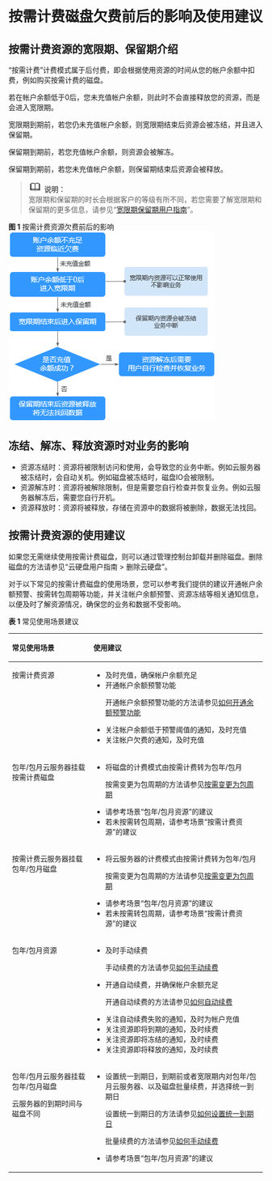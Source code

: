 # 按需计费磁盘欠费前后的影响及使用建议<a name="evs_01_0055"></a>

## 按需计费资源的宽限期、保留期介绍<a name="section12477850121918"></a>

“按需计费”计费模式属于后付费，即会根据使用资源的时间从您的帐户余额中扣费，例如购买按需计费的磁盘。

若在帐户余额低于0后，您未充值帐户余额，则此时不会直接释放您的资源，而是会进入宽限期。

宽限期到期前，若您仍未充值帐户余额，则宽限期结束后资源会被冻结，并且进入保留期。

保留期到期前，若您充值帐户余额，则资源会被解冻。

保留期到期前，若您未充值帐户余额，则保留期结束后资源会被释放。

>![](public_sys-resources/icon-note.gif) **说明：**   
>宽限期和保留期的时长会根据客户的等级有所不同，若您需要了解宽限期和保留期的更多信息，请参见“[宽限期保留期用户指南](https://support.huaweicloud.com/usermanual-period/zh-cn_topic_0086671074.html)”。  

**图 1**  按需计费资源欠费前后的影响<a name="fig87191113095"></a>  
![](figures/按需计费资源欠费前后的影响.png "按需计费资源欠费前后的影响")

## 冻结、解冻、释放资源时对业务的影响<a name="section12321956165718"></a>

-   资源冻结时：资源将被限制访问和使用，会导致您的业务中断。例如云服务器被冻结时，会自动关机。例如磁盘被冻结时，磁盘IO会被限制。
-   资源解冻时：资源将被解除限制，但是需要您自行检查并恢复业务。例如云服务器解冻后，需要您自行开机。
-   资源释放时：资源将被释放，存储在资源中的数据将被删除，数据无法找回。

## 按需计费资源的使用建议<a name="section186021239175"></a>

如果您无需继续使用按需计费磁盘，则可以通过管理控制台卸载并删除磁盘。删除磁盘的方法请参见“云硬盘用户指南 \> 删除云硬盘”。

对于以下常见的按需计费磁盘的使用场景，您可以参考我们提供的建议开通帐户余额预警、按需转包周期等功能，并关注帐户余额预警、资源冻结等相关通知信息，以便及时了解资源情况，确保您的业务和数据不受影响。

**表 1**  常见使用场景建议

<a name="zh-cn_topic_0123153889_table16576155102917"></a>
<table><thead align="left"><tr id="zh-cn_topic_0123376077_zh-cn_topic_0123153889_row11576205111298"><th class="cellrowborder" valign="top" width="32%" id="mcps1.2.3.1.1"><p id="zh-cn_topic_0123376077_zh-cn_topic_0123153889_p10576105119296"><a name="zh-cn_topic_0123376077_zh-cn_topic_0123153889_p10576105119296"></a><a name="zh-cn_topic_0123376077_zh-cn_topic_0123153889_p10576105119296"></a>常见使用场景</p>
</th>
<th class="cellrowborder" valign="top" width="68%" id="mcps1.2.3.1.2"><p id="zh-cn_topic_0123376077_zh-cn_topic_0123153889_p257675110297"><a name="zh-cn_topic_0123376077_zh-cn_topic_0123153889_p257675110297"></a><a name="zh-cn_topic_0123376077_zh-cn_topic_0123153889_p257675110297"></a>使用建议</p>
</th>
</tr>
</thead>
<tbody><tr id="row89501543132713"><td class="cellrowborder" valign="top" width="32%" headers="mcps1.2.3.1.1 "><p id="zh-cn_topic_0123376077_zh-cn_topic_0123153889_p1357635118296"><a name="zh-cn_topic_0123376077_zh-cn_topic_0123153889_p1357635118296"></a><a name="zh-cn_topic_0123376077_zh-cn_topic_0123153889_p1357635118296"></a>按需计费资源</p>
</td>
<td class="cellrowborder" valign="top" width="68%" headers="mcps1.2.3.1.2 "><a name="zh-cn_topic_0123376077_zh-cn_topic_0123153889_ul898784410339"></a><a name="zh-cn_topic_0123376077_zh-cn_topic_0123153889_ul898784410339"></a><ul id="zh-cn_topic_0123376077_zh-cn_topic_0123153889_ul898784410339"><li>及时充值，确保帐户余额充足</li><li>开通帐户余额预警功能<p id="evs_01_0054_zh-cn_topic_0123153889_p141704394011"><a name="evs_01_0054_zh-cn_topic_0123153889_p141704394011"></a><a name="evs_01_0054_zh-cn_topic_0123153889_p141704394011"></a>开通帐户余额预警功能的方法请参见<a href="https://support.huaweicloud.com/billing_faq/zh-cn_topic_000080.html" target="_blank" rel="noopener noreferrer">如何开通余额预警功能</a></p>
</li><li>关注帐户余额低于预警阈值的通知，及时充值</li><li>关注帐户欠费的通知，及时充值</li></ul>
</td>
</tr>
<tr id="row4952743112719"><td class="cellrowborder" valign="top" width="32%" headers="mcps1.2.3.1.1 "><p id="zh-cn_topic_0123376077_zh-cn_topic_0123153889_p63821339114410"><a name="zh-cn_topic_0123376077_zh-cn_topic_0123153889_p63821339114410"></a><a name="zh-cn_topic_0123376077_zh-cn_topic_0123153889_p63821339114410"></a>包年/包月云服务器挂载按需计费磁盘</p>
</td>
<td class="cellrowborder" valign="top" width="68%" headers="mcps1.2.3.1.2 "><a name="zh-cn_topic_0123376077_zh-cn_topic_0123153889_ul1435154111588"></a><a name="zh-cn_topic_0123376077_zh-cn_topic_0123153889_ul1435154111588"></a><ul id="zh-cn_topic_0123376077_zh-cn_topic_0123153889_ul1435154111588"><li>将磁盘的计费模式由按需计费转为包年/包月<p id="evs_01_0054_zh-cn_topic_0123153889_p48743388117"><a name="evs_01_0054_zh-cn_topic_0123153889_p48743388117"></a><a name="evs_01_0054_zh-cn_topic_0123153889_p48743388117"></a>按需变更为包周期的方法请参见<a href="https://support.huaweicloud.com/usermanual-billing/zh-cn_topic_0072297121.html" target="_blank" rel="noopener noreferrer">按需变更为包周期</a></p>
</li><li>请参考场景“包年/包月资源”的建议</li><li>若未按需转包周期，请参考场景“按需计费资源”的建议</li></ul>
</td>
</tr>
<tr id="row095394392716"><td class="cellrowborder" valign="top" width="32%" headers="mcps1.2.3.1.1 "><p id="zh-cn_topic_0123376077_zh-cn_topic_0123153889_p594919273446"><a name="zh-cn_topic_0123376077_zh-cn_topic_0123153889_p594919273446"></a><a name="zh-cn_topic_0123376077_zh-cn_topic_0123153889_p594919273446"></a>按需计费云服务器挂载包年/包月磁盘</p>
</td>
<td class="cellrowborder" valign="top" width="68%" headers="mcps1.2.3.1.2 "><a name="zh-cn_topic_0123376077_zh-cn_topic_0123153889_ul179761412313"></a><a name="zh-cn_topic_0123376077_zh-cn_topic_0123153889_ul179761412313"></a><ul id="zh-cn_topic_0123376077_zh-cn_topic_0123153889_ul179761412313"><li>将云服务器的计费模式由按需计费转为包年/包月<p id="evs_01_0054_p475111614818"><a name="evs_01_0054_p475111614818"></a><a name="evs_01_0054_p475111614818"></a>按需变更为包周期的方法请参见<a href="https://support.huaweicloud.com/usermanual-billing/zh-cn_topic_0072297121.html" target="_blank" rel="noopener noreferrer">按需变更为包周期</a></p>
</li><li>请参考场景“包年/包月资源”的建议</li><li>若未按需转包周期，请参考场景“按需计费资源”的建议</li></ul>
</td>
</tr>
<tr id="zh-cn_topic_0123376077_zh-cn_topic_0123153889_row1283385814378"><td class="cellrowborder" valign="top" width="32%" headers="mcps1.2.3.1.1 "><p id="zh-cn_topic_0123376077_zh-cn_topic_0123153889_p13833115863714"><a name="zh-cn_topic_0123376077_zh-cn_topic_0123153889_p13833115863714"></a><a name="zh-cn_topic_0123376077_zh-cn_topic_0123153889_p13833115863714"></a>包年/包月资源</p>
</td>
<td class="cellrowborder" valign="top" width="68%" headers="mcps1.2.3.1.2 "><a name="zh-cn_topic_0123376077_zh-cn_topic_0123153889_ul159808174016"></a><a name="zh-cn_topic_0123376077_zh-cn_topic_0123153889_ul159808174016"></a><ul id="zh-cn_topic_0123376077_zh-cn_topic_0123153889_ul159808174016"><li>及时手动续费<p id="evs_01_0054_zh-cn_topic_0123153889_p26461133174218"><a name="evs_01_0054_zh-cn_topic_0123153889_p26461133174218"></a><a name="evs_01_0054_zh-cn_topic_0123153889_p26461133174218"></a>手动续费的方法请参见<a href="https://support.huaweicloud.com/usermanual-billing/zh-cn_topic_0072297179.html" target="_blank" rel="noopener noreferrer">如何手动续费</a></p>
</li><li>开通自动续费，并确保帐户余额充足<p id="evs_01_0054_p17714344144319"><a name="evs_01_0054_p17714344144319"></a><a name="evs_01_0054_p17714344144319"></a>开通自动续费的方法请参见<a href="https://support.huaweicloud.com/usermanual-billing/zh-cn_topic_0072297194.html" target="_blank" rel="noopener noreferrer">如何自动续费</a></p>
</li><li>关注自动续费失败的通知，及时为帐户充值</li><li>关注资源即将到期的通知，及时续费</li><li>关注资源即将冻结的通知，及时续费</li><li>关注资源即将释放的通知，及时续费</li></ul>
</td>
</tr>
<tr id="zh-cn_topic_0123376077_zh-cn_topic_0123153889_row2057310246448"><td class="cellrowborder" valign="top" width="32%" headers="mcps1.2.3.1.1 "><p id="zh-cn_topic_0123376077_zh-cn_topic_0123153889_p1462352493"><a name="zh-cn_topic_0123376077_zh-cn_topic_0123153889_p1462352493"></a><a name="zh-cn_topic_0123376077_zh-cn_topic_0123153889_p1462352493"></a>包年/包月云服务器挂载包年/包月磁盘</p>
<p id="zh-cn_topic_0123376077_zh-cn_topic_0123153889_p2381173914415"><a name="zh-cn_topic_0123376077_zh-cn_topic_0123153889_p2381173914415"></a><a name="zh-cn_topic_0123376077_zh-cn_topic_0123153889_p2381173914415"></a>云服务器的到期时间与磁盘不同</p>
</td>
<td class="cellrowborder" valign="top" width="68%" headers="mcps1.2.3.1.2 "><a name="zh-cn_topic_0123376077_zh-cn_topic_0123153889_ul117091887527"></a><a name="zh-cn_topic_0123376077_zh-cn_topic_0123153889_ul117091887527"></a><ul id="zh-cn_topic_0123376077_zh-cn_topic_0123153889_ul117091887527"><li>设置统一到期日，到期前或者宽限期内对包年/包月云服务器、以及磁盘批量续费，并选择统一到期日<p id="evs_01_0054_zh-cn_topic_0123153889_p12216148175417"><a name="evs_01_0054_zh-cn_topic_0123153889_p12216148175417"></a><a name="evs_01_0054_zh-cn_topic_0123153889_p12216148175417"></a>设置统一到期日的方法请参见<a href="https://support.huaweicloud.com/usermanual-billing/zh-cn_topic_0072297282.html" target="_blank" rel="noopener noreferrer">如何设置统一到期日</a></p>
<p id="evs_01_0054_zh-cn_topic_0123153889_p898217292559"><a name="evs_01_0054_zh-cn_topic_0123153889_p898217292559"></a><a name="evs_01_0054_zh-cn_topic_0123153889_p898217292559"></a>批量续费的方法请参见<a href="https://support.huaweicloud.com/usermanual-billing/zh-cn_topic_0072297179.html" target="_blank" rel="noopener noreferrer">如何手动续费</a></p>
</li><li>请参考场景“包年/包月资源”的建议</li></ul>
</td>
</tr>
</tbody>
</table>

